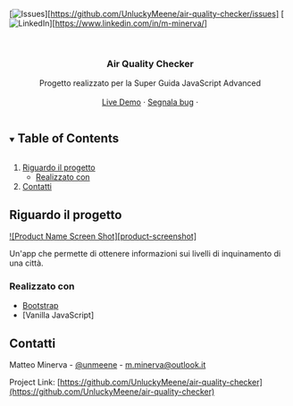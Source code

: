 <!-- PROJECT SHIELDS -->
[![Issues][issues-shield]][https://github.com/UnluckyMeene/air-quality-checker/issues]
[![LinkedIn][linkedin-shield]][https://www.linkedin.com/in/m-minerva/]



<!-- PROJECT LOGO -->
<br />
<p align="center">
  <h3 align="center">Air Quality Checker</h3>

  <p align="center">
    Progetto realizzato per la Super Guida JavaScript Advanced
    <br />
    <br />
    <a href="https://air-quality-checker.netlify.app">Live Demo</a>
    ·
    <a href="https://github.com/UnluckyMeene/air-quality-checker/issues">Segnala bug</a>
    ·
  </p>
</p>



<!-- TABLE OF CONTENTS -->
<details open="open">
  <summary><h2 style="display: inline-block">Table of Contents</h2></summary>
  <ol>
    <li>
      <a href="#about">Riguardo il progetto</a>
      <ul>
        <li><a href="#src">Realizzato con</a></li>
      </ul>
    </li>
    <li><a href="#contatti">Contatti</a></li>
  </ol>
</details>



<!-- RIGUARDO IL PROGETTO -->
## Riguardo il progetto

[![Product Name Screen Shot][product-screenshot]](https://i.imgur.com/JaEGWuv.png)

Un'app che permette di ottenere informazioni sui livelli di inquinamento di una città.


### Realizzato con

* [Bootstrap](https://getbootstrap.com/)
* [Vanilla JavaScript]



<!-- CONTATTI -->
## Contatti

Matteo Minerva - [@unmeene](https://twitter.com/unmeene) - m.minerva@outlook.it

Project Link: [https://github.com/UnluckyMeene/air-quality-checker](https://github.com/UnluckyMeene/air-quality-checker)




<!-- MARKDOWN LINKS & IMAGES -->
<!-- https://www.markdownguide.org/basic-syntax/#reference-style-links -->
[issues-shield]: https://img.shields.io/github/issues/UnluckyMeene/repo.svg?style=for-the-badge
[issues-url]: https://github.com/UnluckyMeene/repo/issues
[linkedin-shield]: https://img.shields.io/badge/-LinkedIn-black.svg?style=for-the-badge&logo=linkedin&colorB=555
[linkedin-url]: https://linkedin.com/in/UnluckyMeene
